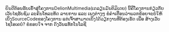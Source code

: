 ຍິນດີຕ້ອນຮັບເຂົ້າສູ່ໂຄງການDelionMultimedia(ເດລຽນມັນຕິມິເດຍ) ນີ້ຄືໂຄງການກ່ຽວກັບເວັບໄຊຮັບຊົມ ລະຄົນໂທລະທັດ ລາຍການ ແລະ ເພງຕ່າງໆ
ຂໍຄຳເຕື່ອນວ່າພວກຂ້ອຍຈະບໍ່ໃຫ້ເບິ່ງSourceCodeຂອງໂຄງການ ແຕ່ເຈົ້າສາມາດເບິ່ງໄດ້ວຽກງານທີ່ຕ້ອງເຮັດ ເພື່ອ ສ້າງເວັບໄຊໂອເຄບໍ?
ຂໍຂອບໃຈ ຈາກ ດົງວັນແທັກໂນໂລຊີ
